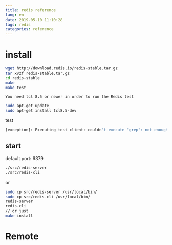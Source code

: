 ```yaml
---
title: redis reference
lang: en
date: 2019-05-10 11:10:28
tags: redis
categories: reference
---
```

#  install
```sh
wget http://download.redis.io/redis-stable.tar.gz
tar xvzf redis-stable.tar.gz
cd redis-stable
make
make test
```

<!-- more -->
``You need tcl 8.5 or newer in order to run the Redis test``
```sh
sudo apt-get update
sudo apt-get install tcl8.5-dev
```
test
```sh
[exception]: Executing test client: couldn't execute "grep": not enough memory.
```

## start
default port: 6379
```sh
./src/redis-server
./src/redis-cli 
```
or
```sh
sudo cp src/redis-server /usr/local/bin/
sudo cp src/redis-cli /usr/local/bin/
redis-server
redis-cli
// or just 
make install
```
# Remote 